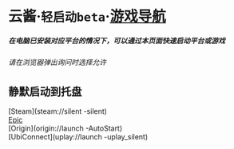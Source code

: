 # 云酱·`轻启动beta`·[游戏导航](README.md)
##### 在电脑已安装对应平台的情况下，可以通过本页面快速启动平台或游戏
###### 请在浏览器弹出询问时选择允许


## 静默启动到托盘
[Steam](steam://silent -silent)  
[Epic](com.epicgames.launcher://launch?silent=true)  
[Origin](origin://launch -AutoStart)  
[UbiConnect](uplay://launch -uplay_silent)  
